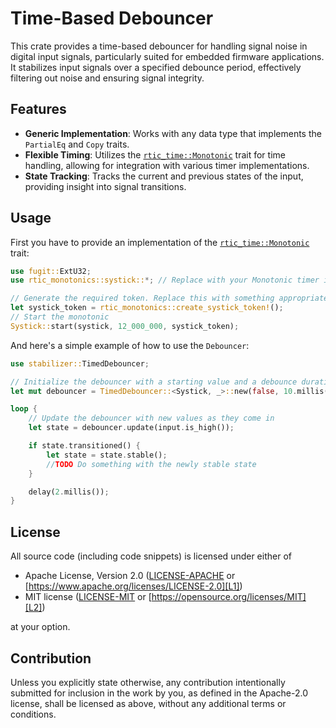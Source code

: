 # Time-Based Debouncer

This crate provides a time-based debouncer for handling signal noise in digital input signals, particularly suited for embedded firmware applications. It stabilizes input signals over a specified debounce period, effectively filtering out noise and ensuring signal integrity.

## Features

- **Generic Implementation**: Works with any data type that implements the `PartialEq` and `Copy` traits.
- **Flexible Timing**: Utilizes the [`rtic_time::Monotonic`](https://docs.rs/rtic-time/latest/rtic_time/trait.Monotonic.html) trait for time handling, allowing for integration with various timer implementations.
- **State Tracking**: Tracks the current and previous states of the input, providing insight into signal transitions.

## Usage

First you have to provide an implementation of the [`rtic_time::Monotonic`](https://docs.rs/rtic-time/latest/rtic_time/trait.Monotonic.html) trait:

```rust
use fugit::ExtU32;
use rtic_monotonics::systick::*; // Replace with your Monotonic timer implementation

// Generate the required token. Replace this with something appropriate for your platform
let systick_token = rtic_monotonics::create_systick_token!();
// Start the monotonic
Systick::start(systick, 12_000_000, systick_token);
```
And here's a simple example of how to use the `Debouncer`:
```rust
use stabilizer::TimedDebouncer;

// Initialize the debouncer with a starting value and a debounce duration
let mut debouncer = TimedDebouncer::<Systick, _>::new(false, 10.millis());

loop {
    // Update the debouncer with new values as they come in
    let state = debouncer.update(input.is_high());

    if state.transitioned() {
        let state = state.stable();
        //TODO Do something with the newly stable state
    }

    delay(2.millis());
}
```

## License

All source code (including code snippets) is licensed under either of

- Apache License, Version 2.0 ([LICENSE-APACHE](LICENSE-APACHE) or
  [https://www.apache.org/licenses/LICENSE-2.0][L1])
- MIT license ([LICENSE-MIT](LICENSE-MIT) or
  [https://opensource.org/licenses/MIT][L2])

[L1]: https://www.apache.org/licenses/LICENSE-2.0
[L2]: https://opensource.org/licenses/MIT

at your option.

## Contribution

Unless you explicitly state otherwise, any contribution intentionally submitted for inclusion in the work by you, as defined in the Apache-2.0 license, shall be licensed as above, without any additional terms or conditions.


